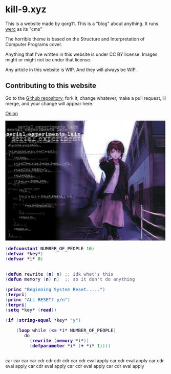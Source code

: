 
# kill-9.xyz

This is a website made by qorg11. This is a "blog" about anything. It
runs [werc](http://werc.cat-v.org) as its "cms"

The horrible theme is based on the Structure and Interpretation of
Computer Programs cover.

Anything that I've written in this website is under CC BY license. Images might or might not be under that license.

Any article in this website is WIP. And they will always be WIP.

## Contributing to this website

Go to the [Github repository](https://github.com/qorg11/kill9), fork
it, change whatever, make a pull request, ill merge, and your change
will appear here.

<a href="http://killnod2s77o3axkktdu52aqmmy4acisz2gicbhjm4xbvxa2zfftteyd.onion/">Onion</a>

<img src="/satania.jpg" width=500>

<pre style='color:#000020;'><span style='color:#308080; '>(</span><span style='color:#200080; font-weight:bold; '>defconstant</span> NUMBER_OF_PEOPLE <span style='color:#008c00; '>10</span><span style='color:#308080; '>)</span>
<span style='color:#308080; '>(</span><span style='color:#200080; font-weight:bold; '>defvar</span> *key*<span style='color:#308080; '>)</span>
<span style='color:#308080; '>(</span><span style='color:#200080; font-weight:bold; '>defvar</span> *i* <span style='color:#008c00; '>0</span><span style='color:#308080; '>)</span>


<span style='color:#308080; '>(</span><span style='color:#200080; font-weight:bold; '>defun</span> rewrite <span style='color:#308080; '>(</span><span style='color:#200080; font-weight:bold; '>n</span><span style='color:#308080; '>)</span> n<span style='color:#308080; '>)</span> <span style='color:#595979; '>;; idk what's this</span>
<span style='color:#308080; '>(</span><span style='color:#200080; font-weight:bold; '>defun</span> memory <span style='color:#308080; '>(</span><span style='color:#200080; font-weight:bold; '>n</span><span style='color:#308080; '>)</span> n<span style='color:#308080; '>)</span>  <span style='color:#595979; '>;; so it don't do anything</span>

<span style='color:#308080; '>(</span><span style='color:#200080; font-weight:bold; '>princ</span> <span style='color:#1060b6; '>"Beginning System Reset....."</span><span style='color:#308080; '>)</span>
<span style='color:#308080; '>(</span><span style='color:#200080; font-weight:bold; '>terpri</span><span style='color:#308080; '>)</span>
<span style='color:#308080; '>(</span><span style='color:#200080; font-weight:bold; '>princ</span> <span style='color:#1060b6; '>"ALL RESET? y/n"</span><span style='color:#308080; '>)</span>
<span style='color:#308080; '>(</span><span style='color:#200080; font-weight:bold; '>terpri</span><span style='color:#308080; '>)</span>
<span style='color:#308080; '>(</span><span style='color:#200080; font-weight:bold; '>setq</span> *key* <span style='color:#308080; '>(</span><span style='color:#200080; font-weight:bold; '>read</span><span style='color:#308080; '>)</span><span style='color:#308080; '>)</span>

<span style='color:#308080; '>(</span><span style='color:#200080; font-weight:bold; '>if</span> <span style='color:#308080; '>(</span><span style='color:#200080; font-weight:bold; '>string-equal</span> *key* <span style='color:#1060b6; '>"y"</span><span style='color:#308080; '>)</span>

    <span style='color:#308080; '>(</span><span style='color:#200080; font-weight:bold; '>loop</span> while <span style='color:#308080; '>(</span><span style='color:#200080; font-weight:bold; '>&lt;=</span> *i* NUMBER_OF_PEOPLE<span style='color:#308080; '>)</span>
       do
         <span style='color:#308080; '>(</span><span style='color:#200080; font-weight:bold; '>rewrite</span> <span style='color:#308080; '>(</span><span style='color:#200080; font-weight:bold; '>memory</span> *i*<span style='color:#308080; '>)</span><span style='color:#308080; '>)</span>
         <span style='color:#308080; '>(</span><span style='color:#200080; font-weight:bold; '>defparameter</span> *i* <span style='color:#308080; '>(</span><span style='color:#200080; font-weight:bold; '>+</span> *i* <span style='color:#008c00; '>1</span><span style='color:#308080; '>)</span><span style='color:#308080; '>)</span><span style='color:#308080; '>)</span><span style='color:#308080; '>)</span>

</pre>
<!--Created using ToHtml.com on 2020-05-06 13:14:17 UTC -->

car car car car cdr cdr cdr cdr car cdr eval apply car cdr eval apply car cdr eval apply car cdr eval apply car cdr eval apply car cdr eval apply 
